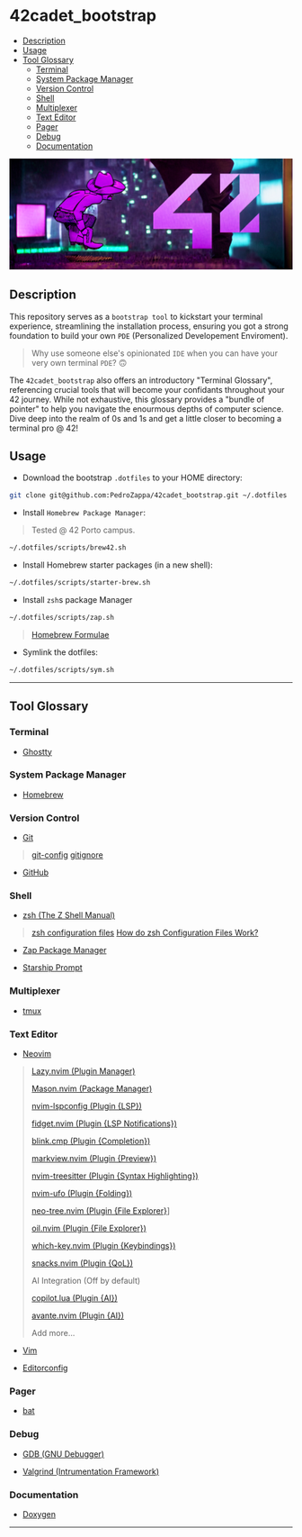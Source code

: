 # 42cadet_bootstrap

<!-- mtoc-start -->

* [Description](#description)
* [Usage](#usage)
* [Tool Glossary](#tool-glossary)
  * [Terminal](#terminal)
  * [System Package Manager](#system-package-manager)
  * [Version Control](#version-control)
  * [Shell](#shell)
  * [Multiplexer](#multiplexer)
  * [Text Editor](#text-editor)
  * [Pager](#pager)
  * [Debug](#debug)
  * [Documentation](#documentation)

<!-- mtoc-end -->

![Bootstrap 42](./img/bootstrap42.png)

## Description

This repository serves as a `bootstrap tool` to kickstart your terminal experience,
streamlining the installation process, ensuring you got a strong foundation to
build your own `PDE` (Personalized Developement Enviroment).

> Why use someone else's opinionated `IDE` when you can have your very own terminal
> `PDE`? 🙃

The `42cadet_bootstrap` also offers an introductory "Terminal Glossary", referencing
crucial tools that will become your confidants throughout your 42 journey. While
not exhaustive, this glossary provides a "bundle of pointer" to help you navigate
the enourmous depths of computer science. Dive deep into the realm of 0s and 1s and
get a little closer to becoming a terminal pro @ 42!

## Usage

* Download the bootstrap `.dotfiles` to your HOME directory:

```sh
git clone git@github.com:PedroZappa/42cadet_bootstrap.git ~/.dotfiles

```

* Install `Homebrew Package Manager`:

> Tested @ 42 Porto campus.

```sh
~/.dotfiles/scripts/brew42.sh
```

* Install Homebrew starter packages (in a new shell):

```sh
~/.dotfiles/scripts/starter-brew.sh
```

* Install `zsh`s package Manager

```sh
~/.dotfiles/scripts/zap.sh
```

> [Homebrew Formulae](https://formulae.brew.sh/)

* Symlink the dotfiles:

```sh
~/.dotfiles/scripts/sym.sh
```

____

## Tool Glossary

### Terminal

* [Ghostty](https://ghostty.org/)

### System Package Manager

* [Homebrew](https://brew.sh/)

### Version Control

* [Git](https://git-scm.com/)

> [git-config](https://git-scm.com/docs/git-config)
> [gitignore](https://git-scm.com/docs/gitignore)

* [GitHub](https://github.com/)

### Shell

* [zsh (The Z Shell Manual)](https://zsh-manual.netlify.app/the-z-shell-manual)

> [zsh configuration files](https://www.baeldung.com/linux/zsh-configuration-files)
> [How do zsh Configuration Files Work?](https://www.freecodecamp.org/news/how-do-zsh-configuration-files-work/)

* [Zap Package Manager](https://www.zapzsh.com/)

* [Starship Prompt](https://starship.rs/)

### Multiplexer

* [tmux](https://tmux.github.io/)

### Text Editor

* [Neovim](https://neovim.io/)

> [Lazy.nvim (Plugin Manager)](https://github.com/folke/lazy.nvim)
>
> [Mason.nvim (Package Manager)](https://github.com/williamboman/mason.nvim)
>
> [nvim-lspconfig (Plugin {LSP})](https://github.com/neovim/nvim-lspconfig)
>
> [fidget.nvim (Plugin {LSP Notifications})](https://github.com/j-hui/fidget.nvim)
>
> [blink.cmp (Plugin {Completion})](https://github.com/Saghen/blink.cmp)
>
> [markview.nvim (Plugin {Preview})](https://github.com/OXY2DEV/markview.nvim)
>
> [nvim-treesitter (Plugin {Syntax Highlighting})](https://github.com/nvim-treesitter/nvim-treesitter)
>
> [nvim-ufo (Plugin {Folding})](https://github.com/kevinhwang91/nvim-ufo)
>
> [neo-tree.nvim (Plugin {File Explorer}](https://github.com/nvim-neo-tree/neo-tree.nvim)]
>
> [oil.nvim (Plugin {File Explorer})](https://github.com/stevearc/oil.nvim)
>
> [which-key.nvim (Plugin {Keybindings})](https://github.com/folke/which-key.nvim)
>
> [snacks.nvim (Plugin {QoL})](https://github.com/folke/snacks.nvim)
>
> AI Integration (Off by default)
>
> [copilot.lua (Plugin {AI})](https://github.com/zbirenbaum/copilot.lua)
>
> [avante.nvim (Plugin {AI})](https://github.com/yetone/avante.nvim)
>
> Add more...

* [Vim](https://www.vim.org/)

* [Editorconfig](https://editorconfig.org/)

### Pager

* [bat](https://github.com/sharkdp/bat)

### Debug

* [GDB (GNU Debugger)](https://sourceware.org/gdb/current/onlinedocs/gdb)

* [Valgrind (Intrumentation Framework)](https://valgrind.org/)

### Documentation

* [Doxygen](https://www.doxygen./)

____
